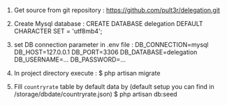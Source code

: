1. Get source from git repository : 
https://github.com/pult3r/delegation.git

2. Create Mysql database : 
CREATE DATABASE delegation DEFAULT CHARACTER SET = 'utf8mb4';

3. set DB connection parameter in .env file : 
DB_CONNECTION=mysql
DB_HOST=127.0.0.1
DB_PORT=3306
DB_DATABASE=delegation
DB_USERNAME=...
DB_PASSWORD=...

4. In project directory execute :
$ php artisan migrate

5. Fill `countryrate` table by default data by
(default setup you can find in /storage/dbdate/countryrate.json)
$ php artisan db:seed
